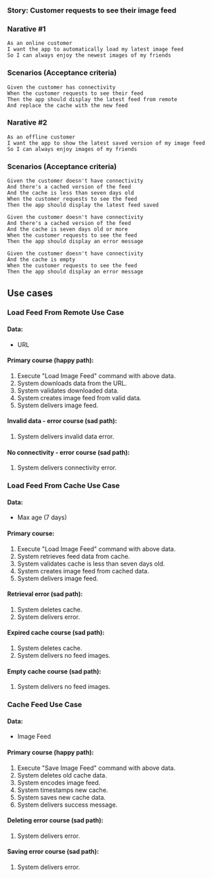 ### Story: Customer requests to see their image feed

### Narative #1

```
As an online customer
I want the app to automatically load my latest image feed
So I can always enjoy the newest images of my friends
```
### Scenarios (Acceptance criteria)

```
Given the customer has connectivity
When the customer requests to see their feed
Then the app should display the latest feed from remote
And replace the cache with the new feed
```

### Narative #2

```
As an offline customer
I want the app to show the latest saved version of my image feed
So I can always enjoy images of my friends
```
### Scenarios (Acceptance criteria)

```
Given the customer doesn't have connectivity
And there's a cached version of the feed 
And the cache is less than seven days old
When the customer requests to see the feed
Then the app should display the latest feed saved

Given the customer doesn't have connectivity
And there's a cached version of the feed 
And the cache is seven days old or more
When the customer requests to see the feed
Then the app should display an error message

Given the customer doesn't have connectivity
And the cache is empty 
When the customer requests to see the feed
Then the app should display an error message
```

## Use cases

### Load Feed From Remote Use Case

#### Data:
- URL

#### Primary course (happy path):
1. Execute "Load Image Feed" command with above data.
2. System downloads data from the URL.
3. System validates downloaded data.
4. System creates image feed from valid data.
5. System delivers image feed.

#### Invalid data - error course (sad path):
1. System delivers invalid data error.

#### No connectivity - error course (sad path):
1. System delivers connectivity error.

### Load Feed From Cache Use Case

#### Data:
- Max age (7 days)

#### Primary course:
1. Execute "Load Image Feed" command with above data.
2. System retrieves feed data from cache.
3. System validates cache is less than seven days old.
4. System creates image feed from cached data. 
5. System delivers image feed.

#### Retrieval error (sad path):
1. System deletes cache.
2. System delivers error.

#### Expired cache course (sad path):
1. System deletes cache.
2. System delivers no feed images.

#### Empty cache course (sad path):
1. System delivers no feed images.

### Cache Feed Use Case

#### Data:
- Image Feed

#### Primary course (happy path):
1. Execute "Save Image Feed" command with above data.
2. System deletes old cache data.
3. System encodes image feed.
4. System timestamps new cache.
5. System saves new cache data.
6. System delivers success message.

#### Deleting error course (sad path):
1. System delivers error.

#### Saving error course (sad path):
1. System delivers error.

